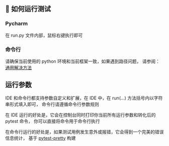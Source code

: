 ## 🚀 如何运行测试

### Pycharm

在 run.py 文件内部，鼠标右键执行即可

### 命令行

请确保当前使用的 python 环境和当前框架一致，如果遇到路径问题，
请参阅：[通用解决方法](https://www.cnblogs.com/duanweishi/p/15987693.html)

## 运行参数

IDE 和命令行都支持参数自定义和扩展，在 IDE 中，在 run(...) 方法括号内以字符串形式填入即可，
命令行请遵循命令行参数规则

在 IDE 运行的好处是，它会在控制台同时打印你当前所有运行参数和转化后的 pytest 命令，
你可以直接将命令用于命令行执行

在命令行运行的好处是，如果测试用例发生意外或报错，它会得到一个完美的错误信息统计，
基于 [pytest-pretty](https://github.com/samuelcolvin/pytest-pretty) 构建
